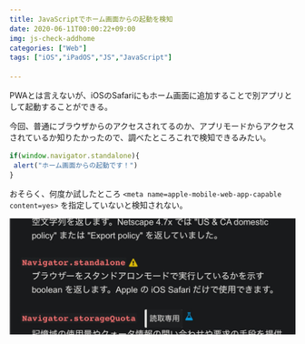 ```yaml
---
title: JavaScriptでホーム画面からの起動を検知
date: 2020-06-11T00:00:22+09:00
img: js-check-addhome
categories: ["Web"]
tags: ["iOS","iPadOS","JS","JavaScript"]

---
```


PWAとは言えないが、iOSのSafariにもホーム画面に追加することで別アプリとして起動することができる。

今回、普通にブラウザからのアクセスされてるのか、アプリモードからアクセスされているか知りたかったので、調べたところこれで検知できるみたい。

```js
if(window.navigator.standalone){
 alert("ホーム画面からの起動です！")
}
```

おそらく、何度か試したところ `<meta name=apple-mobile-web-app-capable content=yes>` を指定していないと検知されない。

![あとMDNの個別ページは404になっていた](../../../images/js-check-addhome-mozilla.jpg)